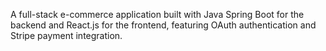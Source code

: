 A full-stack e-commerce application built with Java Spring Boot for the backend and React.js for the frontend, featuring OAuth authentication and Stripe payment integration.